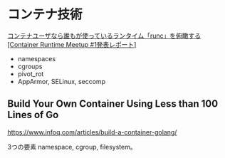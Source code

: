 # コンテナ技術


[コンテナユーザなら誰もが使っているランタイム「runc」を俯瞰する[Container Runtime Meetup #1発表レポート]](https://link.medium.com/4V8dauEqycb)

* namespaces
* cgroups
* pivot_rot
* AppArmor, SELinux, seccomp



## Build Your Own Container Using Less than 100 Lines of Go

https://www.infoq.com/articles/build-a-container-golang/

3つの要素 namespace, cgroup, filesystem。


